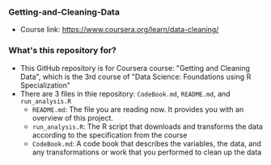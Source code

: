 ### Getting-and-Cleaning-Data
   - Course link: https://www.coursera.org/learn/data-cleaning/

### What's this repository for?
   - This GitHub repository is for Coursera course: "Getting and Cleaning Data", which is the 3rd course of "Data Science: Foundations using R Specialization"
   - There are 3 files in thie repository: `CodeBook.md`, `README.md`, and `run_analysis.R`
      - `README.md`: The file you are reading now. It provides you with an overview of this project.
      - `run_analysis.R`: The R script that downloads and transforms the data according to the specification from the course
      - `CodeBook.md`: A code book that describes the variables, the data, and any transformations or work that you performed to clean up the data